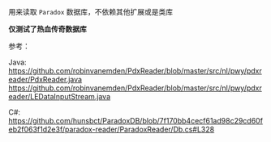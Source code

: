 用来读取 `Paradox` 数据库，不依赖其他扩展或是类库

**仅测试了热血传奇数据库**

参考：

Java:
https://github.com/robinvanemden/PdxReader/blob/master/src/nl/pwy/pdxreader/PdxReader.java
https://github.com/robinvanemden/PdxReader/blob/master/src/nl/pwy/pdxreader/LEDataInputStream.java

C#:
https://github.com/hunsbct/ParadoxDB/blob/7f170bb4cecf61ad98c29cd60feb2f063f1d2e3f/paradox-reader/ParadoxReader/Db.cs#L328